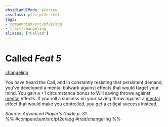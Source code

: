 ```yaml
---
obsidianUIMode: preview
cssclass: pf2e,pf2e-feat
tags:
- compendium/src/pf2e/apg
- trait/changeling
aliases: ["Called"]
---
```

# Called  *Feat 5*  
[changeling](changeling-b1.md "Changeling Ancestry & Heritage Trait")  


You have heard the Call, and in constantly resisting that persistent demand, you've developed a mental bulwark against effects that would target your mind. You gain a +1 circumstance bonus to Will saving throws against [mental](mental.md "Mental Effect Trait") effects. If you roll a success on your saving throw against a [mental](mental.md "Mental Effect Trait") effect that would make you [controlled](conditions.md#Controlled), you get a critical success instead.

*Source: Advanced Player's Guide p. 31*  
%% #compendium/src/pf2e/apg #trait/changeling %%